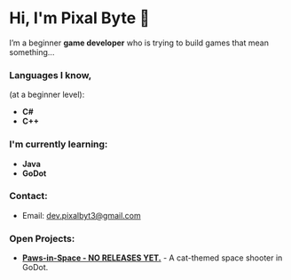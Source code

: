 # Hi, I'm Pixal Byte 👋

I’m a beginner **game developer** who is trying to build games that mean something...

### Languages I know,
(at a beginner level):
- **C#**
- **C++**

### I'm currently learning:
- **Java**
- **GoDot**

### Contact:
- Email: [dev.pixalbyt3@gmail.com](mailto:dev.pixalbyt3@gmail.com)

### Open Projects:
- **[Paws-in-Space - NO RELEASES YET.](#)** - A cat-themed space shooter in GoDot. 
